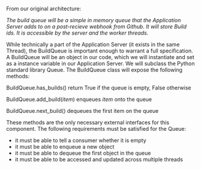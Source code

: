From our original architecture:

*The build queue will be a simple in memory queue that the Application Server adds to on a post-recieve webhook from Github. It will store Build ids. It is accessible by the server and the worker threads.*

While technically a part of the Application Server (it exists in the same Thread), the BuildQueue is important enough to warrant a full specification. A BuildQueue will be an object in our code, which we will instantiate and set as a instance variable in our Application Server. We will subclass the Python standard library Queue. The BuildQueue class will expose the following methods:

BuildQueue.has_builds()
    return True if the queue is empty, False otherwise

BuildQueue.add_build(*item*)
    enqueues *item* onto the queue

BuildQueue.next_build()
    dequeues the first item on the queue

These methods are the only necessary external interfaces for this component. The following requirements must be satisfied for the Queue:

* it must be able to tell a consumer whether it is empty
* it must be able to enqueue a new object
* it must be able to dequeue the first object in the queue
* it must be able to be accessed and updated across multiple threads
